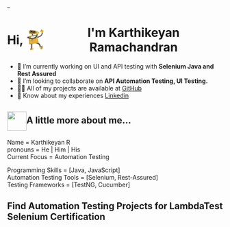_<h1 align="center" style="display: flex; align-items: center;">
    Hi,<img src="GIF/robothi.gif" width="50px" height="50px" style="vertical-align: middle;" align="center">I'm Karthikeyan Ramachandran
</h1>


- 🔭 I’m currently working on UI and API testing with **Selenium Java and Rest Assured**
- 👯 I’m looking to collaborate on **API Automation Testing, UI Testing.**
- 👨‍💻 All of my projects are available at [GitHub](https://github.com/KartikeyanRamachandran)
- 📄 Know about my experiences [Linkedin](https://www.linkedin.com/in/karthikeyan-r-2542601b2/)

<h2 >
    <img src="GIF/dossier.gif" width="45px" height="45px" style="vertical-align: middle;" align="center">A little more about me...
</h2>

Name            = Karthikeyan R <br> 
pronouns        = He | Him | His <br>
Current Focus   = Automation Testing <br>

Programming Skills        = [Java, JavaScript] <br>
Automation Testing Tools  = [Selenium, Rest-Assured] <br>
Testing Frameworks        = [TestNG, Cucumber] <br>

## **Find Automation Testing Projects for LambdaTest Selenium Certification**

